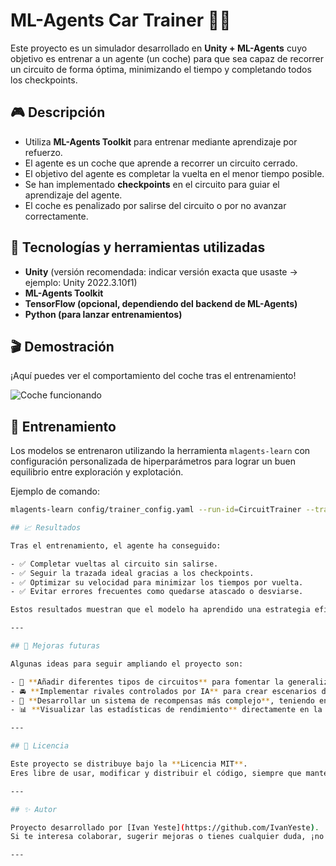 # ML-Agents Car Trainer 🚗🤖

Este proyecto es un simulador desarrollado en **Unity + ML-Agents** cuyo objetivo es entrenar a un agente (un coche) para que sea capaz de recorrer un circuito de forma óptima, minimizando el tiempo y completando todos los checkpoints.

## 🎮 Descripción

- Utiliza **ML-Agents Toolkit** para entrenar mediante aprendizaje por refuerzo.
- El agente es un coche que aprende a recorrer un circuito cerrado.
- El objetivo del agente es completar la vuelta en el menor tiempo posible.
- Se han implementado **checkpoints** en el circuito para guiar el aprendizaje del agente.
- El coche es penalizado por salirse del circuito o por no avanzar correctamente.

## 🧠 Tecnologías y herramientas utilizadas

- **Unity** (versión recomendada: indicar versión exacta que usaste → ejemplo: Unity 2022.3.10f1)
- **ML-Agents Toolkit**
- **TensorFlow (opcional, dependiendo del backend de ML-Agents)**
- **Python (para lanzar entrenamientos)**

## 🎬 Demostración

¡Aquí puedes ver el comportamiento del coche tras el entrenamiento!

![Coche funcionando](./CocheFinalGIF.gif)


## 🚦 Entrenamiento

Los modelos se entrenaron utilizando la herramienta `mlagents-learn` con configuración personalizada de hiperparámetros para lograr un buen equilibrio entre exploración y explotación.

Ejemplo de comando:

```bash
mlagents-learn config/trainer_config.yaml --run-id=CircuitTrainer --train

## 📈 Resultados

Tras el entrenamiento, el agente ha conseguido:

- ✅ Completar vueltas al circuito sin salirse.
- ✅ Seguir la trazada ideal gracias a los checkpoints.
- ✅ Optimizar su velocidad para minimizar los tiempos por vuelta.
- ✅ Evitar errores frecuentes como quedarse atascado o desviarse.

Estos resultados muestran que el modelo ha aprendido una estrategia eficaz para recorrer el circuito de manera estable y eficiente.

---

## 🚧 Mejoras futuras

Algunas ideas para seguir ampliando el proyecto son:

- 🔧 **Añadir diferentes tipos de circuitos** para fomentar la generalización del agente.
- 🚘 **Implementar rivales controlados por IA** para crear escenarios de competición.
- 🧠 **Desarrollar un sistema de recompensas más complejo**, teniendo en cuenta criterios como velocidad óptima o trazada perfecta.
- 📊 **Visualizar las estadísticas de rendimiento** directamente en la interfaz de Unity.

---

## 📜 Licencia

Este proyecto se distribuye bajo la **Licencia MIT**.  
Eres libre de usar, modificar y distribuir el código, siempre que mantengas los créditos al autor original.

---

## ✨ Autor

Proyecto desarrollado por [Ivan Yeste](https://github.com/IvanYeste).  
Si te interesa colaborar, sugerir mejoras o tienes cualquier duda, ¡no dudes en contactar o abrir un issue en el repositorio!

---
